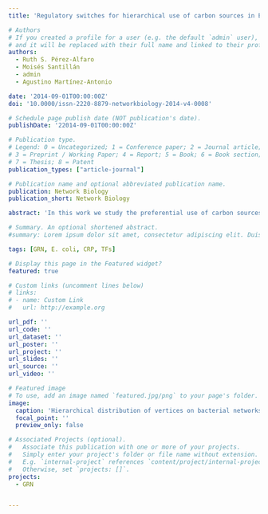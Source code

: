 ```yaml
---
title: 'Regulatory switches for hierarchical use of carbon sources in E. coli'

# Authors
# If you created a profile for a user (e.g. the default `admin` user), write the username (folder name) here
# and it will be replaced with their full name and linked to their profile.
authors:
  - Ruth S. Pérez-Alfaro
  - Moisés Santillán
  - admin
  - Agustino Martínez-Antonio

date: '2014-09-01T00:00:00Z'
doi: '10.0000/issn-2220-8879-networkbiology-2014-v4-0008'

# Schedule page publish date (NOT publication's date).
publishDate: '22014-09-01T00:00:00Z'

# Publication type.
# Legend: 0 = Uncategorized; 1 = Conference paper; 2 = Journal article;
# 3 = Preprint / Working Paper; 4 = Report; 5 = Book; 6 = Book section;
# 7 = Thesis; 8 = Patent
publication_types: ["article-journal"]

# Publication name and optional abbreviated publication name.
publication: Network Biology
publication_short: Network Biology

abstract: 'In this work we study the preferential use of carbon sources in the bacterium Escherichia coli. To that end we engineered transcriptional fusions of the reporter gene gfpmut2, downstream of transcription-factor promoters, and analyzed their activity under several conditions. The chosen transcription factors are known to regulate catabolic operons associated to the consumption of alternative sugars. The obtained results indicate the following hierarchical order of sugar preference in this bacterium: glucose > arabinose > sorbitol > galactose. Further dynamical results allowed us to conjecture that this hierarchical behavior might be operated by at least the following three regulatory strategies: 1) the coordinated activation of the corresponding operons by the global regulator catabolic repressor protein (CRP), 2) their asymmetrical responses to specific and unspecific sugars and, 3) the architecture of the associated gene regulatory networks.'

# Summary. An optional shortened abstract.
#summary: Lorem ipsum dolor sit amet, consectetur adipiscing elit. Duis posuere tellus ac convallis placerat. Proin tincidunt magna sed ex sollicitudin condimentum.

tags: [GRN, E. coli, CRP, TFs]

# Display this page in the Featured widget?
featured: true

# Custom links (uncomment lines below)
# links:
# - name: Custom Link
#   url: http://example.org

url_pdf: ''
url_code: ''
url_dataset: ''
url_poster: ''
url_project: ''
url_slides: ''
url_source: ''
url_video: ''

# Featured image
# To use, add an image named `featured.jpg/png` to your page's folder.
image:
  caption: 'Hierarchical distribution of vertices on bacterial networks'
  focal_point: ''
  preview_only: false

# Associated Projects (optional).
#   Associate this publication with one or more of your projects.
#   Simply enter your project's folder or file name without extension.
#   E.g. `internal-project` references `content/project/internal-project/index.md`.
#   Otherwise, set `projects: []`.
projects:
  - GRN


---
```


